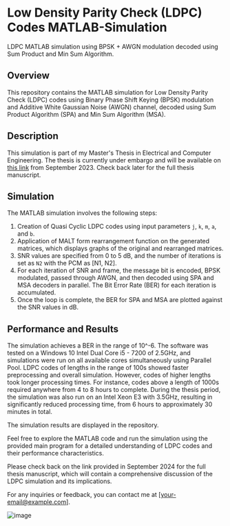 # Low Density Parity Check (LDPC) Codes MATLAB-Simulation

LDPC MATLAB simulation using BPSK + AWGN modulation decoded using Sum Product and Min Sum Algorithm.

## Overview

This repository contains the MATLAB simulation for Low Density Parity Check (LDPC) codes using Binary Phase Shift Keying (BPSK) modulation and Additive White Gaussian Noise (AWGN) channel, decoded using Sum Product Algorithm (SPA) and Min Sum Algorithm (MSA).

## Description

This simulation is part of my Master's Thesis in Electrical and Computer Engineering. The thesis is currently under embargo and will be available on [this link](http://hdl.handle.net/10222/81991) from September 2023. Check back later for the full thesis manuscript.

## Simulation

The MATLAB simulation involves the following steps:

1. Creation of Quasi Cyclic LDPC codes using input parameters `j`, `k`, `m`, `a`, and `b`.
2. Application of MALT form rearrangement function on the generated matrices, which displays graphs of the original and rearranged matrices.
3. SNR values are specified from 0 to 5 dB, and the number of iterations is set as `N2` with the PCM as [N1, N2].
4. For each iteration of SNR and frame, the message bit is encoded, BPSK modulated, passed through AWGN, and then decoded using SPA and MSA decoders in parallel. The Bit Error Rate (BER) for each iteration is accumulated.
5. Once the loop is complete, the BER for SPA and MSA are plotted against the SNR values in dB.

## Performance and Results

The simulation achieves a BER in the range of 10^-6. The software was tested on a Windows 10 Intel Dual Core i5 - 7200 of 2.5GHz, and simulations were run on all available cores simultaneously using Parallel Pool. LDPC codes of lengths in the range of 100s showed faster preprocessing and overall simulation. However, codes of higher lengths took longer processing times. For instance, codes above a length of 1000s required anywhere from 4 to 8 hours to complete. During the thesis period, the simulation was also run on an Intel Xeon E3 with 3.5GHz, resulting in significantly reduced processing time, from 6 hours to approximately 30 minutes in total.

The simulation results are displayed in the repository.

Feel free to explore the MATLAB code and run the simulation using the provided main program for a detailed understanding of LDPC codes and their performance characteristics.

Please check back on the link provided in September 2024 for the full thesis manuscript, which will contain a comprehensive discussion of the LDPC simulation and its implications.

For any inquiries or feedback, you can contact me at [your-email@example.com].


![image](https://user-images.githubusercontent.com/75168756/213565856-6253a0c5-ee36-4f54-ab84-b02fa6483674.png)
